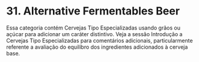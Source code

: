 # 31. Alternative Fermentables Beer

Essa categoria contém Cervejas Tipo Especializadas usando grãos ou açúcar para adicionar um caráter distintivo. Veja a sessão Introdução a Cervejas Tipo Especializadas para comentários adicionais, particularmente referente a avaliação do equilíbro dos ingredientes adicionados à cerveja base.
